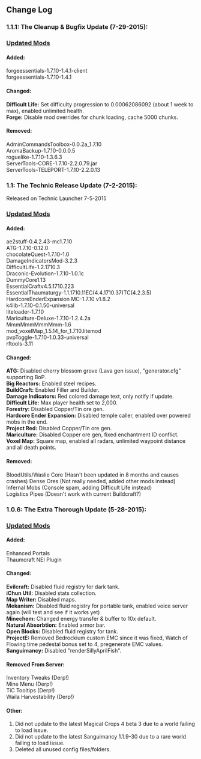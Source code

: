 ## Change Log

### 1.1.1: The Cleanup & Bugfix Update (7-29-2015):

### [Updated Mods](Updated-Mods/1.1.1.md)

#### Added:
forgeessentials-1.7.10-1.4.1-client<br>
forgeessentials-1.7.10-1.4.1

#### Changed:
**Difficult Life:** Set difficulty progression to 0.00062086092 (about 1 week to max), enabled unlimited health.<br>
**Forge:** Disable mod overrides for chunk loading, cache 5000 chunks.

#### Removed:
AdminCommandsToolbox-0.0.2a_1.7.10<br>
AromaBackup-1.7.10-0.0.0.5<br>
roguelike-1.7.10-1.3.6.3<br>
ServerTools-CORE-1.7.10-2.2.0.79.jar<br>
ServerTools-TELEPORT-1.7.10-2.2.0.13

### 1.1: The Technic Release Update (7-2-2015):
Released on Technic Launcher 7-5-2015

### [Updated Mods](Updated-Mods/1.1.md)

#### Added:
ae2stuff-0.4.2.43-mc1.7.10<br>
ATG-1.7.10-0.12.0<br>
chocolateQuest-1.7.10-1.0<br>
DamageIndicatorsMod-3.2.3<br>
DifficultLife-1.2.1710.3<br>
Draconic-Evolution-1.7.10-1.0.1c<br>
DummyCore1.13<br>
EssentialCraftv4.5.1710.223<br>
EssentialThaumaturgy-1.1.1710.11EC(4.4.1710.37)TC(4.2.3.5)<br>
HardcoreEnderExpansion  MC-1.7.10  v1.8.2<br>
k4lib-1.7.10-0.1.50-universal<br>
liteloader-1.7.10<br>
Mariculture-Deluxe-1.7.10-1.2.4.2a<br>
MmmMmmMmmMmm-1.6<br>
mod_voxelMap_1.5.14_for_1.7.10.litemod<br>
pvpToggle-1.7.10-1.0.33-universal<br>
rftools-3.11

#### Changed:
**ATG:** Disabled cherry blossom grove (Lava gen issue), "generator.cfg" supporting BoP.<br>
**Big Reactors:** Enabled steel recipes.<br>
**BuildCraft:** Enabled Filler and Builder.<br>
**Damage Indicators:** Red colored damage text, only notify if update.<br>
**Difficult Life:** Max player health set to 2,000.<br>
**Forestry:** Disabled Copper/Tin ore gen.<br>
**Hardcore Ender Expansion:** Disabled temple caller, enabled over powered mobs in the end.<br>
**Project Red:** Disabled Copper/Tin ore gen.<br>
**Mariculture:** Disabled Copper ore gen, fixed enchantment ID conflict.<br>
**Voxel Map:** Square map, enabled all radars, unlimited waypoint distance and all death points.

#### Removed:
BloodUtils/Waslie Core (Hasn't been updated in 8 months and causes crashes)
Dense Ores (Not really needed, added other mods instead)<br>
Infernal Mobs (Console spam, adding Difficult Life instead)<br>
Logistics Pipes (Doesn't work with current Buildcraft?)

### 1.0.6: The Extra Thorough Update (5-28-2015):

### [Updated Mods](Updated-Mods/1.0.6.md)

#### Added:
Enhanced Portals<br>
Thaumcraft NEI Plugin

#### Changed:
**Evilcraft:** Disabled fluid registry for dark tank.<br>
**iChun Util:** Disabled stats collection.<br>
**Map Writer:** Disabled maps.<br>
**Mekanism:** Disabled fluid registry for portable tank, enabled voice server again (will test and see if it works yet)<br>
**Minechem:** Changed energy transfer & buffer to 10x default.<br>
**Natural Absorbtion:** Enabled armor bar.<br>
**Open Blocks:** Disabled fluid registry for tank.<br>
**ProjectE:** Removed Bedrockium custom EMC since it was fixed, Watch of Flowing time pedestal bonus set to 4, pregenerate EMC values.
**Sanguimancy:** Disabled "renderSillyAprilFish".<br>

#### Removed From Server:
Inventory Tweaks (Derp!)<br>
Mine Menu (Derp!)<br>
TiC Tooltips (Derp!)<br>
Waila Harvestability (Derp!)

#### Other:
1. Did not update to the latest Magical Crops 4 beta 3 due to a world failing to load issue.
2. Did not update to the latest Sanguimancy 1.1.9-30 due to a rare world failing to load issue.
3. Deleted all unused config files/folders.
